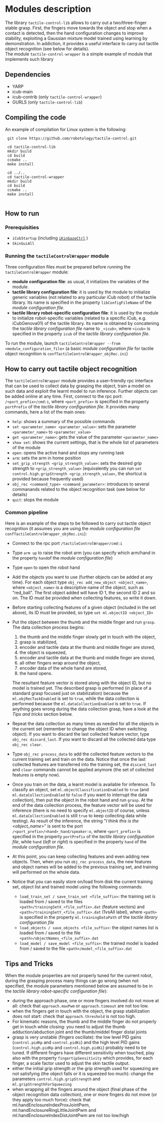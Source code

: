 # Modules description

The library `tactile-control-lib` allows to carry out a two/three-finger stable grasp. First, the fingers move towards the object and stop when a contact is detected, then the hand configuration changes to improve stability, exploiting a Gaussian mixture model trained using learning by demonstration. In addiction, it provides a useful interface to carry out tactile object recognition (see below for details).  
The module `tactile-control-wrapper` is a simple example of module that implements such library

## Dependencies

* YARP
* icub-main
* icub-contrib (only `tactile-control-wrapper`)
* GURLS (only `tactile-control-lib`)

## Compiling the code

 An example of compilation for Linux system is the following:

```
 git clone https://github.com/robotology/tactile-control.git
 
 cd tactile-control-lib
 mkdir build
 cd build
 ccmake ..
 make install
 
 cd ../..
 cd tactile-control-wrapper
 mkdir build
 cd build
 ccmake ..
 make install
 
```

## How to run 

### Prerequisities

* `iCubStartup` (including [`iKinGazeCtrl`](http://eris.liralab.it/iCub/main/dox/html/group__iKinGazeCtrl.html) )
* `SkinGuiAll`

### Running the `tactileControlWrapper` module

Three configuration files must be prepared before running the `tactileControlWrapper` module: 

* **module configuration file**: as usual, it initializes the variables of the module.
* **tactile library configuration file**: it is used by the module to initialize generic variables (not related to any particular iCub robot) of the tactile library. Its name is specified in the property `libConfigFileName` of the _module configuration file_.  
* **tactile library robot-specific configuration file**: it is used by the module to initialize robot-specific variables (related to a specific iCub, e.g. iCubGenova01) of the tactile library. Its name is obtained by concatening the _tactile library configuration file_ name to `_<icub>`, where `<icub>` is specified in the property `icub` of the _tactile library configuration file_.

To run the module, launch `tactileControlWrapper --from <module_configuration_file>` (a basic _module configuration file_ for tactile object recognition is `confTactileControlWrapper_objRec.ini`)

## How to carry out tactile object recognition

The `tactileControlWrapper` module provides a user-friendly rpc interface that can be used to collect data by grasping the object, train a model on such data and exploit the learnt model to run inference. Further objects can be added online at any time.
First, connect to the rpc port: `/<port_prefix>/cmd:i`, where `<port_prefix>` is specified in the property `portPrefix` of the _tactile library configuration file_. It provides many commands, here a list of the main ones:

* `help`: shows a summary of the possible commands
* `set <parameter_name> <parameter_value>`: sets the parameter `<parameter_name>` to `<parameter_value>`
* `get <parameter_name>`: gets the value of the parameter `<parameter_name>`
* `show set`: shows the current settings, that is the whole list of parameters of the module
* `open`: opens the active hand and stops any running task
* `arm`: sets the arm in home position
* `set_grip_strength <grip_strength_value>`: sets the desired grip strength to `<grip_strength_value>` (equivalently you can run `set control.high.gripStrength <grip_strength_value>`, the shortcut is provided because frequently used)
* `obj_rec <command_type> <command_parameter>`: introduces to several commanands related to the object recognition task (see below for details)
* `quit`: stops the module

### Common pipeline

Here is an example of the steps to be followed to carry out tactile object recognition (it assumes you are using the _module configuration file_ `confTactileControlWrapper_objRec.ini`):

* Connect to the rpc port `/tactileControlWrapper/cmd:i`
* Type `arm up` to raise the robot arm (you can specify which arm/hand in the property `hand`of the _module configuration file_)
* Type `open` to open the robot hand
* Add the objects you want to use (further objects can be added at any time). For each object type `obj_rec add_new_object <object_name>`, where `<object_name>` is a descriptive name of the object, such as "red_ball". The first object added will have ID 1, the second ID 2 and so on. The ID must be provided when collecting features, so write it down.
* Before starting collecting features of a given object (included in the set above), its ID must be provided, so type `set ml.objectID <object_ID>`
* Put the object between the thumb and the middle finger and run `grasp`. The data collection process begins:
  1) the thumb and the middle finger slowly get in touch with the object,
  2) grasp is stabilized,
  3) encoder and tactile data at the thumb and middle finger are stored,
  4) the object is squeezed,
  5) encoder and tactile data at the thumb and middle finger are stored,
  6) all other fingers wrap around the object,
  7) encoder data of the whole hand are stored,
  8) the hand opens.
  
  The resultant feature vector is stored along with the object ID, but no model is trained yet. The described grasp is performed (in place of a standard grasp focused just on stabilization) because the `ml.objRecTaskEnabled` is set to `true`, while the data collection is performed because the `ml.dataCollectionEnabled` is set to `true`. If anything goes wrong during the data collection grasp, have a look at the _Tips and tricks_ section below.
* Repeat the data collection as many times as needed for all the objects in the current set (remember to change the object ID when switching object). If you want to discard the last collected feature vector, type `obj_rec discard_last`. If you want to discard all the collected data type `obj_rec clear`.
* Type `obj_rec process_data` to add the collected feature vectors to the current training set and train on the data. Notice that once the last collected features are transferred into the training set, the `discard_last` and `clear` commands cannot be applied anymore (the set of collected features is empty now).
* Once you train on the data, a learnt model is available for inference. To classify an object, set `ml.objectClassificationEnabled` to `true` (and `ml.dataCollectionEnabled` to `false` if you want to interrupt the data collection), then put the object in the robot hand and run `grasp`. At the end of the data collection process, the feature vector will be used for inference (there is no need to specify `ml.objectID` of course, unless `ml.dataCollectionEnabled` is still `true` to keep collecting data while testing). As result of the inference, the string "_I think this is the <object_name>_" is sent to the port `/<port_prefix>/<hand>_hand/speaker:o`, where `<port_prefix>` is specified in the property `portPrefix` of the _tactile library configuration file_, while `hand` (_left_ or _right_) is specified in the property `hand` of the _module configuration file_.
* At this point, you can keep collecting features and even adding new objects. Then, when you run `obj_rec process_data`, the new features and object names will be added to the previous training set, and training will performed on the whole data.
* Notice that you can easily store on/load from disk the current training set, object list and trained model using the following commands:
  * `load_train_set / save_train_set <file_suffix>`: the training set is loaded from / saved to the files `<path>/trainingSetX_<file_suffix>.dat` (feature vectors) and `<path>/trainingSetY_<file_suffix>.dat` (1vsAll label), where `<path>` is specified in the property `ml.trainingDataPath` of the _tactile library configuration file_ 
  * `load_objects / save_objects <file_suffix>`: the object names list is loaded from / saved to the file `<path>/objectNames_<file_suffix>.dat`
  * `load_model / save_model <file_suffix>`: the trained model is loaded from / saved to the file `<path>/model_<file_suffix>.dat` 
  
## Tips and Tricks

When the module properties are not properly tuned for the current robot, during the grasping process many things can go wrong (when not specified, the module parameters mentioned below are assumed to be in the _tactile library robot-specific configuration file_):
* during the approach phase, one or more fingers involved do not move at all: check that `approach.maxPwm` or `approach.timeout` are not too low.
* when the fingers get in touch with the object, the grasp stabilization does not start: check that `approach.threshold` is not too high.
* For kinematic reasons, the thumb and the middle finger do not properly get in touch while closing: you need to adjust the thumb adduction/abduction joint and the thumb/middel finger distal joints
* grasp is very unstable (fingers oscillate): the low level PID gains (`control.pidKp` and `control.pidKi`) and the high level PID gains (`control.high.pidKp` and `control.high.pidKi`) probably need to be tuned. If different fingers have different sensitivity when touched, play also with the property `fingertipSensitivity` which provides, for each finger, a scale factor used to adjust the skin tactile output.
* either the initial grip strength or the grip strength used for squeezing are not satisfying (the object falls or it is squeezed too much): change the parameters `control.high.gripStrength` and `ml.gripStrengthForSqueezing`
* when wrapping all the fingers around the object (final phase of the object recognition data collection), one or more fingers do not move (or they apply too much force): check that ml.handEnclosureIndexProxJointPwm, ml.handEnclosureRingLittleJointPwm and ml.handEnclosureIndexDistJointPwm are not too low/high


  





